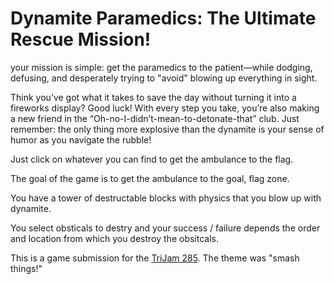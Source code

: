 
# Dynamite Paramedics: The Ultimate Rescue Mission!

your mission is simple: get the paramedics to the patient—while dodging, defusing, and desperately trying to "avoid" blowing up everything in sight.

Think you’ve got what it takes to save the day without turning it into a fireworks display? Good luck! With every step you take, you’re also making a new friend in the “Oh-no-I-didn’t-mean-to-detonate-that” club. Just remember: the only thing more explosive than the dynamite is your sense of humor as you navigate the rubble!

Just click on whatever you can find to get the ambulance to the flag.


The goal of the game is to get the ambulance to the goal, flag zone.

You have a tower of destructable blocks with physics that you blow up with dynamite.

You select obsticals to destry and your success / failure depends the order and location from which you destroy the obsitcals.



This is a game submission for the [TriJam 285](https://itch.io/jam/trijam-285).
The theme was "smash things!"



